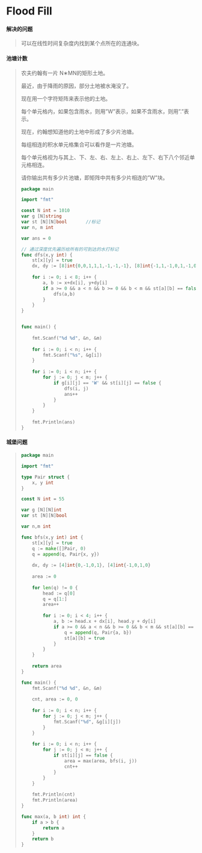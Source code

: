 # Flood Fill

#### 解决的问题

> 可以在线性时间复杂度内找到某个点所在的连通块。



#### 池塘计数

> 农夫约翰有一片 N∗MN的矩形土地。
>
> 最近，由于降雨的原因，部分土地被水淹没了。
>
> 现在用一个字符矩阵来表示他的土地。
>
> 每个单元格内，如果包含雨水，则用”W”表示，如果不含雨水，则用”.”表示。
>
> 现在，约翰想知道他的土地中形成了多少片池塘。
>
> 每组相连的积水单元格集合可以看作是一片池塘。
>
> 每个单元格视为与其上、下、左、右、左上、右上、左下、右下八个邻近单元格相连。
>
> 请你输出共有多少片池塘，即矩阵中共有多少片相连的”W”块。
>
> ```go
> package main 
> 
> import "fmt"
> 
> const N int = 1010
> var g [N]string
> var st [N][N]bool       //标记
> var n, m int 
> 
> var ans = 0
> 
> // 通过深度优先遍历给所有的可到达的水打标记
> func dfs(x,y int) {
>     st[x][y] = true
>     dx, dy := [8]int{0,0,1,1,1,-1,-1,-1}, [8]int{-1,1,-1,0,1,-1,0,1}
>     
>     for i := 0; i < 8; i++ {
>         a, b := x+dx[i], y+dy[i]
>         if a >= 0 && a < n && b >= 0 && b < m && st[a][b] == false && g[a][b] == 'W' {
>             dfs(a,b)
>         }
>     }
> }
> 
> 
> func main() {
>     
>     fmt.Scanf("%d %d", &n, &m)
>     
>     for i := 0; i < n; i++ {
>         fmt.Scanf("%s", &g[i])
>     }
>     
>     for i := 0; i < n; i++ {
>         for j := 0; j < m; j++ {
>             if g[i][j] == 'W' && st[i][j] == false {
>                 dfs(i, j)
>                 ans++
>             }
>         }
>     }
>     
>     fmt.Println(ans)
> }
> ```
>
> 



#### 城堡问题

> ```go
> package main
> 
> import "fmt"
> 
> type Pair struct {
>     x, y int
> }
> 
> const N int = 55
> 
> var g [N][N]int
> var st [N][N]bool
> 
> var n,m int
> 
> func bfs(x,y int) int {
>     st[x][y] = true
>     q := make([]Pair, 0)
>     q = append(q, Pair{x, y})
>     
>     dx, dy := [4]int{0,-1,0,1}, [4]int{-1,0,1,0}
>     
>     area := 0
>     
>     for len(q) != 0 {
>         head := q[0]
>         q = q[1:]
>         area++
>         
>         for i := 0; i < 4; i++ {
>             a, b := head.x + dx[i], head.y + dy[i]
>             if a >= 0 && a < n && b >= 0 && b < m && st[a][b] == false && g[head.x][head.y]>>i & 1 == 0 {
>                 q = append(q, Pair{a, b})
>                 st[a][b] = true
>             }
>         }
>     }
>     
>     return area
> }
> 
> func main() {
>     fmt.Scanf("%d %d", &n, &m)
>     
>     cnt, area := 0, 0
>     
>     for i := 0; i < n; i++ {
>         for j := 0; j < m; j++ {
>             fmt.Scanf("%d", &g[i][j])
>         }
>     }
>     
>     for i := 0; i < n; i++ {
>         for j := 0; j < m; j++ {
>             if st[i][j] == false {
>                 area = max(area, bfs(i, j))
>                 cnt++
>             }
>         }
>     }
>     
>     fmt.Println(cnt)
>     fmt.Println(area)
> }
> 
> func max(a, b int) int {
>     if a > b {
>         return a
>     }
>     return b
> }
> ```
>
> 
